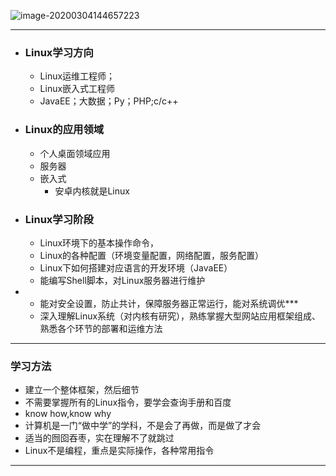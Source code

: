 ![image-20200304144657223](E:\Desktop\note\Linux基础\image-20200304144657223.png)

---

* ### Linux学习方向

  * Linux运维工程师；
  * Linux嵌入式工程师
  * JavaEE；大数据；Py；PHP;c/c++

* ### Linux的应用领域

  * 个人桌面领域应用
  * 服务器
  * 嵌入式
    * 安卓内核就是Linux

* ### Linux学习阶段

  * Linux环境下的基本操作命令，
  * Linux的各种配置（环境变量配置，网络配置，服务配置）
  * Linux下如何搭建对应语言的开发环境（JavaEE）
  * 能编写Shell脚本，对Linux服务器进行维护

* * 能对安全设置，防止共计，保障服务器正常运行，能对系统调优***
  * 深入理解Linux系统（对内核有研究），熟练掌握大型网站应用框架组成、熟悉各个环节的部署和运维方法

---

### 学习方法

* 建立一个整体框架，然后细节
* 不需要掌握所有的Linux指令，要学会查询手册和百度
* know how,know why
* 计算机是一门“做中学”的学科，不是会了再做，而是做了才会
* 适当的囫囵吞枣，实在理解不了就跳过
* Linux不是编程，重点是实际操作，各种常用指令

---

